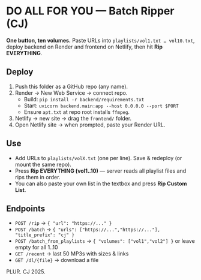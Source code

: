 
# DO ALL FOR YOU — Batch Ripper (CJ)

**One button, ten volumes.** Paste URLs into `playlists/vol1.txt … vol10.txt`, deploy backend on Render and frontend on Netlify, then hit **Rip EVERYTHING**.

## Deploy
1) Push this folder as a GitHub repo (any name).
2) Render → New Web Service → connect repo.
   - Build: `pip install -r backend/requirements.txt`
   - Start: `uvicorn backend.main:app --host 0.0.0.0 --port $PORT`
   - Ensure `apt.txt` at repo root installs `ffmpeg`.
3) Netlify → new site → drag the `frontend/` folder.
4) Open Netlify site → when prompted, paste your Render URL.

## Use
- Add URLs to `playlists/volX.txt` (one per line). Save & redeploy (or mount the same repo).
- Press **Rip EVERYTHING (vol1..10)** — server reads all playlist files and rips them in order.
- You can also paste your own list in the textbox and press **Rip Custom List**.

## Endpoints
- `POST /rip` → `{ "url": "https://..." }`
- `POST /batch` → `{ "urls": ["https://...","https://..."], "title_prefix": "cj" }`
- `POST /batch_from_playlists` → `{ "volumes": ["vol1","vol2"] }` or leave empty for all 1..10
- `GET /recent` → last 50 MP3s with sizes & links
- `GET /dl/{file}` → download a file

PLUR. CJ 2025.
